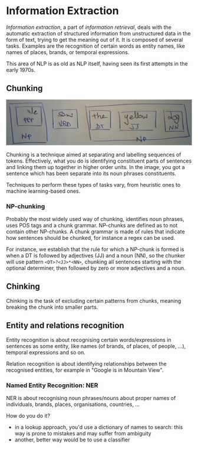 # Information Extraction

_Information extraction_, a part of _information retrieval_, deals with the automatic extraction of structured information from unstructured data in the form of text, trying to get the meaning out of it. It is composed of several tasks. Examples are the recognition of certain words as entity names, like names of places, brands, or temporal expressions.

This area of NLP is as old as NLP itself, having seen its first attempts in the early 1970s.

## Chunking

![](../../.gitbook/assets/np-chunking.jpg)

 Chunking is a technique aimed at separating and labelling sequences of tokens. Effectively, what you do is identifying constituent parts of sentences and linking them up together in higher order units. In the image, you got a sentence which has been separate into its noun phrases constituents.

Techniques to perform these types of tasks vary, from heuristic ones to machine learning-based ones.

### NP-chunking

Probably the most widely used way of chunking, identifies noun phrases, uses POS tags and a chunk grammar. NP-chunks are defined as to not contain other NP-chunks. A chunk grammar is made of rules that indicate how sentences should be chunked, for instance a regex can be used.

For instance, we establish that the rule for which a NP-chunk is formed is when a DT is followed by adjectives \(JJ\) and a noun \(NN\), so the chunker will use pattern `<DT>?<JJ>*<NN>`, chunking all sentences starting with the optional determiner, then followed by zero or more adjectives and a noun.

## Chinking

Chinking is the task of excluding certain patterns from chunks, meaning breaking the chunk into smaller parts.

## Entity and relations recognition

Entity recognition is about recognising certain words/expressions in sentences as some entity, like names \(of brands, of places, of people, ...\), temporal expressions and so on.

Relation recognition is about identifying relationships between the recognised entities, for example in "Google is in Mountain View".

### Named Entity Recognition: NER

NER is about recognising noun phrases/nouns about proper names of individuals, brands, places, organisations, countries, ...

How do you do it?

* in a lookup approach, you'd use a dictionary of names to search: this way is prone to mistakes and may suffer from ambiguity
* another, better way would be to use a classifier

